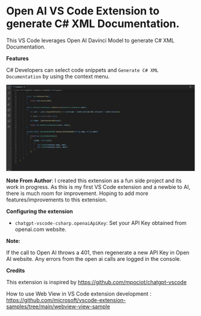 # Open AI VS Code Extension to generate C# XML Documentation. 

This VS Code leverages Open AI Davinci Model to generate C# XML Documentation.  

**Features**

C# Developers can select code snippets and `Generate C# XML Documentation` by using the context menu.



![Demo][def]





**Note From Author**: I created this extension as a fun side project and its work in progress. As this is my first VS Code extension and a newbie to AI, there is much room for improvement. Hoping to add more features/improvements to this extension.
  

**Configuring the extension**

*  `chatgpt-vscode-csharp.openaiApiKey`: Set your API Key obtained from openai.com website.


**Note:**

If the call to Open AI throws a 401, then regenerate a new API Key in Open AI website. Any errors from the open ai calls
are logged in the console.


**Credits**

This extension is inspired by https://github.com/mpociot/chatgpt-vscode


How to use Web View in VS Code extension development : https://github.com/microsoft/vscode-extension-samples/tree/main/webview-view-sample


[def]: resources/animation.gif?raw=true "Demo"
